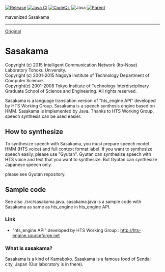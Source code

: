 [![Release](https://jitpack.io/v/umjammer/Sasakama.svg)](https://jitpack.io/#umjammer/Sasakama)
[![Java CI](https://github.com/umjammer/Sasakama/actions/workflows/maven.yml/badge.svg)](https://github.com/umjammer/Sasakama/actions/workflows/maven.yml)
[![CodeQL](https://github.com/umjammer/Sasakama/actions/workflows/codeql-analysis.yml/badge.svg)](https://github.com/umjammer/Sasakama/actions/workflows/codeql-analysis.yml)
![Java](https://img.shields.io/badge/Java-8-b07219)
[![Parent](https://img.shields.io/badge/Parent-vavi--speech-pink)](https://github.com/umjammer/vavi-speech)

mavenized Sasakama

---
[Original](https://github.com/icn-lab/Sasakama)

# Sasakama
Copyright (c) 2015 Intelligent Communication Network (Ito-Nose) Laboratory
		   Tohoku University.  
Copyright (c) 2001-2015 Nagoya Institute of Technology
                        Department of Computer Science.  
Copyright(c) 2001-2008 Tokyo Institute of Technology
                        Interdisciplinary Graduate School of
                        Science and Engineering.
All rights reserved.

Sasakama is a language translation version of "hts_engine API" developed by HTS Working Group.
Sasakama is a speech synthesis engine based on HMM.
Sasakama is implemented by Java.
Thanks to HTS Working Group, speech synthesis can be used easier.

## How to synthesize
To synthesize speech with Sasakama, you must prepare speech model HMM (HTS voice) and full context format label.
If you want to synthesize speech easily, please use "Gyutan".
Gyutan can synthesize speech with HTS voice and text that you want to synthesize.
But Gyutan can synthesize Japanese speech only.

please see Gyutan repository.

## Sample code
See also ./src/sasakama.java. sasakama.java is a sample code with Sasakama as same as hts_engine in hts_engine API.

### Link
* "hts_engine API" developed by HTS Working Group : <http://hts-engine.sourceforge.net>

### What is sasakama?
Sasakama is a kind of Kamaboko.
Sasakama is a famous food of Sendai city, Japan (Our laboratory is in there).
